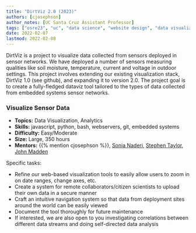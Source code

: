 ```yaml
---
title: "DirtViz 2.0 (2023)"
authors: [cjosephson]
author_notes: [UC Santa Cruz Assistant Professor]
tags: ["osre23", "uc", "data science", "website design", "data visualization", "analytics"]
date: 2022-02-07
lastmod: 2022-02-08
---
```


DirtViz is a project to visualize data collected from sensors deployed in sensor networks. We have deployed a number of sensors measuring qualities like soil moisture, temperature, current and voltage in outdoor settings. This project involves extending our existing visualization stack, DirtViz 1.0 (see github), and expanding it to version 2.0. The project goal is to create a fully-fledged dataviz tool tailored to the types of data collected from embedded systems sensor networks.

### Visualize Sensor Data

- **Topics:** Data Visualization, Analytics
- **Skills:** javascript, python, bash, webservers, git, embedded systems
- **Difficulty:** Easy/Moderate
- **Size:** Large, 350 hours
- **Mentors:** {{% mention cjosephson %}}, [Sonia Naderi](mailto:sonaderi@ucsc.edu), [Stephen Taylor](mailto:sgtaylor@ucsc.edu), [John Madden](mailto:jtmadden@ucsc.edu)

Specific tasks:
- Refine our web-based visualization tools to easily allow users to zoom in on date ranges, change axes, etc.
- Create a system for remote collaborators/citizen scientists to upload their own data in a secure manner 
- Craft an intuitive navigation system so that data from deployment sites around the world can be easily viewed
- Document the tool thoroughly for future maintenance
- If interested, we are also open to you investigating correlations between different data streams and doing self-directed data analysis


